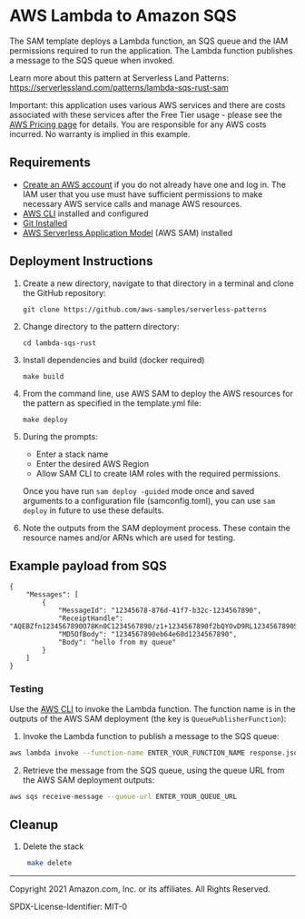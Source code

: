 # AWS Lambda to Amazon SQS

The SAM template deploys a Lambda function, an SQS queue and the IAM permissions required to run the application. The Lambda function publishes a message to the SQS queue when invoked.

Learn more about this pattern at Serverless Land Patterns: https://serverlessland.com/patterns/lambda-sqs-rust-sam

Important: this application uses various AWS services and there are costs associated with these services after the Free Tier usage - please see the [AWS Pricing page](https://aws.amazon.com/pricing/) for details. You are responsible for any AWS costs incurred. No warranty is implied in this example.

## Requirements

* [Create an AWS account](https://portal.aws.amazon.com/gp/aws/developer/registration/index.html) if you do not already have one and log in. The IAM user that you use must have sufficient permissions to make necessary AWS service calls and manage AWS resources.
* [AWS CLI](https://docs.aws.amazon.com/cli/latest/userguide/install-cliv2.html) installed and configured
* [Git Installed](https://git-scm.com/book/en/v2/Getting-Started-Installing-Git)
* [AWS Serverless Application Model](https://docs.aws.amazon.com/serverless-application-model/latest/developerguide/serverless-sam-cli-install.html) (AWS SAM) installed

## Deployment Instructions

1. Create a new directory, navigate to that directory in a terminal and clone the GitHub repository:
    ``` 
    git clone https://github.com/aws-samples/serverless-patterns
    ```
2. Change directory to the pattern directory:
    ```
    cd lambda-sqs-rust
    ```
3. Install dependencies and build (docker required)
    ```
    make build
    ```
4. From the command line, use AWS SAM to deploy the AWS resources for the pattern as specified in the template.yml file:
    ```
    make deploy
    ```
5. During the prompts:
    * Enter a stack name
    * Enter the desired AWS Region
    * Allow SAM CLI to create IAM roles with the required permissions.

    Once you have run `sam deploy -guided` mode once and saved arguments to a configuration file (samconfig.toml), you can use `sam deploy` in future to use these defaults.

6. Note the outputs from the SAM deployment process. These contain the resource names and/or ARNs which are used for testing.

## Example payload from SQS

```
{                                                                                                                   
    "Messages": [
        {
            "MessageId": "12345678-876d-41f7-b32c-1234567890",
            "ReceiptHandle": "AQEBZfn1234567890O78Kn0C1234567890/z1+1234567890f2bQYOvD9RL1234567890Srr7+XQ/U1234567890j7nL+uaDVnJL1234567890mASoiwI/yQ1234567890gv/h17BW12345678908Pry0JM1234567890DfHE1g1234567890aMisj1234567890M+rC+ZF21234567890QdQpEwrX01234567890Fw6w2+Po0OA1234567890DkKgGuEmebp1234567890w7nNXujzSnzIXj1234567890CqfDOb2D1234567890kCk841+01234567890OaYzXV1234567890C+ruRXj1234567890AR5+vj8+U1234567890SJplJLjd1234567890YWV8o1234567890gJXb12345678901234567890",
            "MD5OfBody": "1234567890eb64e60d1234567890",
            "Body": "hello from my queue"
        }
    ]
}

```

### Testing

Use the [AWS CLI](https://aws.amazon.com/cli/) to invoke the Lambda function. The function name is in the outputs of the AWS SAM deployment (the key is `QueuePublisherFunction`):

1. Invoke the Lambda function to publish a message to the SQS queue:

```bash
aws lambda invoke --function-name ENTER_YOUR_FUNCTION_NAME response.json
```
2. Retrieve the message from the SQS queue, using the queue URL from the AWS SAM deployment outputs:
```bash
aws sqs receive-message --queue-url ENTER_YOUR_QUEUE_URL
```

## Cleanup
 
1. Delete the stack
    ```bash
     make delete
    ```
----
Copyright 2021 Amazon.com, Inc. or its affiliates. All Rights Reserved.

SPDX-License-Identifier: MIT-0
